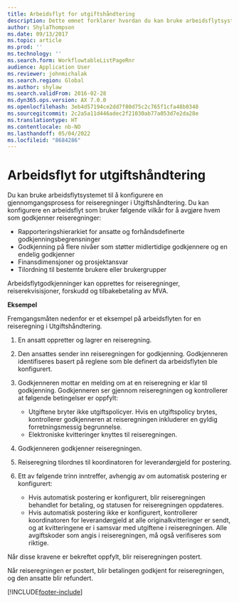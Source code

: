 ```yaml
---
title: Arbeidsflyt for utgiftshåndtering
description: Dette emnet forklarer hvordan du kan bruke arbeidsflytsystemet i Microsoft Dynamics 365 Finance for å sette opp en godkjenningsprosess for utgiftsrapporter i Utgiftshåndtering.
author: ShylaThompson
ms.date: 09/13/2017
ms.topic: article
ms.prod: ''
ms.technology: ''
ms.search.form: WorkflowtableListPageRnr
audience: Application User
ms.reviewer: johnmichalak
ms.search.region: Global
ms.author: shylaw
ms.search.validFrom: 2016-02-28
ms.dyn365.ops.version: AX 7.0.0
ms.openlocfilehash: 3eb4d57194ce2dd7f80d75c2c765f1cfa48b0348
ms.sourcegitcommit: 2c2a5a11d446adec2f21030ab77a053d7e2da28e
ms.translationtype: HT
ms.contentlocale: nb-NO
ms.lasthandoff: 05/04/2022
ms.locfileid: "8684286"
---
```

# <a name="expense-management-workflow"></a>Arbeidsflyt for utgiftshåndtering

Du kan bruke arbeidsflytsystemet til å konfigurere en gjennomgangsprosess for reiseregninger i Utgiftshåndtering. Du kan konfigurere en arbeidsflyt som bruker følgende vilkår for å avgjøre hvem som godkjenner reiseregninger:

- Rapporteringshierarkiet for ansatte og forhåndsdefinerte godkjenningsbegrensninger
- Godkjenning på flere nivåer som støtter midlertidige godkjennere og en endelig godkjenner
- Finansdimensjoner og prosjektansvar
- Tilordning til bestemte brukere eller brukergrupper

Arbeidsflytgodkjenninger kan opprettes for reiseregninger, reiserekvisisjoner, forskudd og tilbakebetaling av MVA.

**Eksempel**

Fremgangsmåten nedenfor er et eksempel på arbeidsflyten for en reiseregning i Utgiftshåndtering.

1. En ansatt oppretter og lagrer en reiseregning.
2. Den ansattes sender inn reiseregningen for godkjenning. Godkjenneren identifiseres basert på reglene som ble definert da arbeidsflyten ble konfigurert.
3. Godkjenneren mottar en melding om at en reiseregning er klar til godkjenning. Godkjenneren ser gjennom reiseregningen og kontrollerer at følgende betingelser er oppfylt:

    - Utgiftene bryter ikke utgiftspolicyer. Hvis en utgiftspolicy brytes, kontrollerer godkjenneren at reiseregningen inkluderer en gyldig forretningsmessig begrunnelse.
    - Elektroniske kvitteringer knyttes til reiseregningen.

4. Godkjenneren godkjenner reiseregningen.
5. Reiseregning tilordnes til koordinatoren for leverandørgjeld for postering.
6. Ett av følgende trinn inntreffer, avhengig av om automatisk postering er konfigurert:

    - Hvis automatisk postering er konfigurert, blir reiseregningen behandlet for betaling, og statusen for reiseregningen oppdateres.
    - Hvis automatisk postering ikke er konfigurert, kontrollerer koordinatoren for leverandørgjeld at alle originalkvitteringer er sendt, og at kvitteringene er i samsvar med utgiftene i reiseregningen. Alle avgiftskoder som angis i reiseregningen, må også verifiseres som riktige.

Når disse kravene er bekreftet oppfylt, blir reiseregningen postert.

Når reiseregningen er postert, blir betalingen godkjent for reiseregningen, og den ansatte blir refundert.


[!INCLUDE[footer-include](../includes/footer-banner.md)]